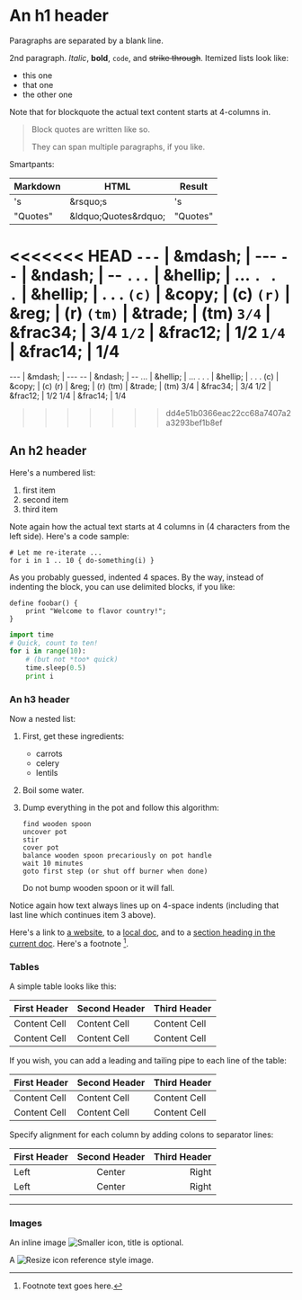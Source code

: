 An h1 header
============

Paragraphs are separated by a blank line.

2nd paragraph. *Italic*, **bold**, `code`,  and ~~strike through~~. Itemized lists
look like:

  * this one
  * that one
  * the other one

Note that for blockquote the actual text content starts at 4-columns in.

> Block quotes are
> written like so.
>
> They can span multiple paragraphs,
> if you like.

Smartpants:

Markdown     | HTML                         | Result
------------ | -------------                | ------------
's           | &amp;rsquo;s                 | 's
"Quotes"     | &amp;ldquo;Quotes&amp;rdquo; | "Quotes"
<<<<<<< HEAD
`---`        | &amp;mdash;                  | ---
`--`         | &amp;ndash;                  | --
`...`        | &amp;hellip;                 | ...
`. . .`      | &amp;hellip;                 | . . .
`(c)`        | &amp;copy;                   | (c)
`(r)`        | &amp;reg;                    | (r)
`(tm)`       | &amp;trade;                  | (tm)
`3/4`        | &amp;frac34;                 | 3/4
`1/2`        | &amp;frac12;                 | 1/2
`1/4`        | &amp;frac14;                 | 1/4
=======
---          | &amp;mdash;                  | ---
--           | &amp;ndash;                  | --
...          | &amp;hellip;                 | ...
. . .        | &amp;hellip;                 | . . .
(c)          | &amp;copy;                   | (c)
(r)          | &amp;reg;                    | (r)
(tm)         | &amp;trade;                  | (tm)
3/4          | &amp;frac34;                 | 3/4
1/2          | &amp;frac12;                 | 1/2
1/4          | &amp;frac14;                 | 1/4
>>>>>>> dd4e51b0366eac22cc68a7407a2a3293bef1b8ef

An h2 header
------------

Here's a numbered list:

 1. first item
 2. second item
 3. third item

Note again how the actual text starts at 4 columns in (4 characters
from the left side). Here's a code sample:

    # Let me re-iterate ...
    for i in 1 .. 10 { do-something(i) }

As you probably guessed, indented 4 spaces. By the way, instead of
indenting the block, you can use delimited blocks, if you like:

```
define foobar() {
    print "Welcome to flavor country!";
}
```


```python
import time
# Quick, count to ten!
for i in range(10):
    # (but not *too* quick)
    time.sleep(0.5)
    print i
```

### An h3 header ###

Now a nested list:

 1. First, get these ingredients:

      * carrots
      * celery
      * lentils

 2. Boil some water.

 3. Dump everything in the pot and follow
    this algorithm:

        find wooden spoon
        uncover pot
        stir
        cover pot
        balance wooden spoon precariously on pot handle
        wait 10 minutes
        goto first step (or shut off burner when done)

    Do not bump wooden spoon or it will fall.

Notice again how text always lines up on 4-space indents (including
that last line which continues item 3 above).

Here's a link to [a website](http://foo.bar), to a [local
doc](local-doc.html), and to a [section heading in the current
doc](#an-h2-header). Here's a footnote [^1].

[^1]: Footnote text goes here.

### Tables

A simple table looks like this:

First Header | Second Header | Third Header
------------ | ------------- | ------------
Content Cell | Content Cell  | Content Cell
Content Cell | Content Cell  | Content Cell

If you wish, you can add a leading and tailing pipe to each line of the table:

| First Header | Second Header | Third Header |
| ------------ | ------------- | ------------ |
| Content Cell | Content Cell  | Content Cell |
| Content Cell | Content Cell  | Content Cell |

Specify alignment for each column by adding colons to separator lines:

First Header | Second Header | Third Header
:----------- | :-----------: | -----------:
Left         | Center        | Right
Left         | Center        | Right

***

### Images

An inline image ![Smaller icon](http://25.io/smaller/favicon.ico "Title here"), title is optional.

A ![Resize icon][2] reference style image.

[2]: http://resizesafari.com/favicon.ico "Title"

